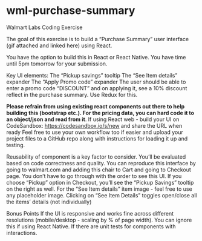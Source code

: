 # wml-purchase-summary

Walmart Labs Coding Exercise

The goal of this exercise is to build a “Purchase Summary” user interface (gif attached and linked here) using React.

You have the option to build this in React or React Native. You have time until 5pm tomorrow for your submission.

Key UI elements:
The “Pickup savings” tooltip
The “See Item details” expander
The “Apply Promo code” expander
The user should be able to enter a promo code “DISCOUNT” and on applying it, see a 10% discount reflect in the purchase summary. Use Redux for this.

**Please refrain from using existing react components out there to help building this (bootstrap etc.). For the pricing data, you can hard code it to an object/json and read from it**.
If using React web - build your UI on CodeSandbox: https://codesandbox.io/s/new and share the URL when ready
Feel free to use your own workflow too if easier and upload your project files to a GitHub repo along with instructions for loading it up and testing.

Reusability of component is a key factor to consider. You’ll be evaluated based on code correctness and quality.
You can reproduce this interface by going to walmart.com and adding this chair to Cart and going to Checkout page. You don’t have to go through with the order to see this UI.
If you choose “Pickup” option in Checkout, you’ll see the “Pickup Savings” tooltip on the right as well.
For the “See Item details” item image - feel free to use any placeholder image.
Clicking on “See Item Details” toggles open/close all the items’ details (not individually)

Bonus Points
If the UI is responsive and works fine across different resolutions (mobile/desktop - scaling by % of page width). You can ignore this if using React Native.
If there are unit tests for components with interactions.
